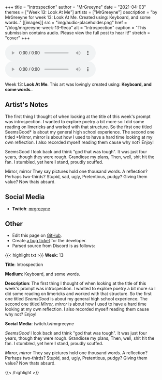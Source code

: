 +++
title =       "Introspection"
author =      "MrGreeyne"
date =        "2021-04-03"
themes =      ["Week 13: Look At Me"]
artists =     ["MrGreeyne"]
description = "by MrGreeyne for week 13: Look At Me. Created using: Keyboard, and some words.."
[[images]]
      src = "img/audio-placeholder.png"
      href = "/blog/mrgreeyne-week-13-9eca"
      alt = "Introspection"
      caption = "This submission contains audio. Please view the full post to hear it!"
      stretch = "cover"
+++

<audio controls>
<source src="img/mrgreeyne/2021-04-03+daca5d1b90366039ca87b55763db9829.wavtype="audio/wav"> Your browser does not support the audio element.</audio><audio controls>
<source src="img/mrgreeyne/2021-04-03+cff95c6de0cbf581d6f2d1fc33a71444.wavtype="audio/wav"> Your browser does not support the audio element.</audio>

Week 13: **Look At Me**. This art was lovingly created using: **Keyboard, and some words.**.

## Artist's Notes

The first thing I thought of when looking at the title of this week's prompt was introspection. I wanted to explore poetry a bit more so I did some reading on limericks and worked with that structure. So the first one titled SeemsGood* is about my general high school experience. The second one titled *Mirror, mirror is about how I used to have a hard time looking at my own reflection. I also recorded myself reading them cause why not? Enjoy!

SeemsGood
I look back and think "god that was tough".
It was just four years, though they were rough.
Grandiose my plans,
Then, well, shit hit the fan.
I stumbled, yet here I stand, proudly scuffed. 

Mirror, mirror
They say pictures hold one thousand words.
A reflection? Perhaps two-thirds?
Stupid, sad, ugly,
Pretentious, pudgy?
Giving them value? Now thats absurd.

## Social Media

- **Twitch**: <a href='https://twitch.tv/mrgreeyne' target='_blank'>mrgreeyne</a>

## Other

- Edit this page on [GitHub](https://github.com/teaminkling/web-refresh/edit/main/content/blog/mrgreeyne-week-13-9eca.md).
- Create [a bug ticket](https://github.com/teaminkling/web-refresh/issues/new?assignees=&labels=bug&template=problem-report.md&title=) for the developer.
- Parsed source from Discord is as follows:

{{< highlight txt >}}
**Week**: 13

**Title**: Introspection

**Medium**: Keyboard, and some words.

**Description**: The first thing I thought of when looking at the title of this week's prompt was introspection. I wanted to explore poetry a bit more so I did some reading on limericks and worked with that structure. So the first one titled *SeemsGood* is about my general high school experience. The second one titled *Mirror, mirror* is about how I used to have a hard time looking at my own reflection. I also recorded myself reading them cause why not? Enjoy!

**Social Media**: twitch.tv/mrgreeyne


*SeemsGood*
I look back and think "god that was tough".
It was just four years, though they were rough.
Grandiose my plans,
Then, well, shit hit the fan.
I stumbled, yet here I stand, proudly scuffed. 


*Mirror, mirror*
They say pictures hold one thousand words.
A reflection? Perhaps two-thirds?
Stupid, sad, ugly,
Pretentious, pudgy?
Giving them value? Now thats absurd.




{{< /highlight >}}